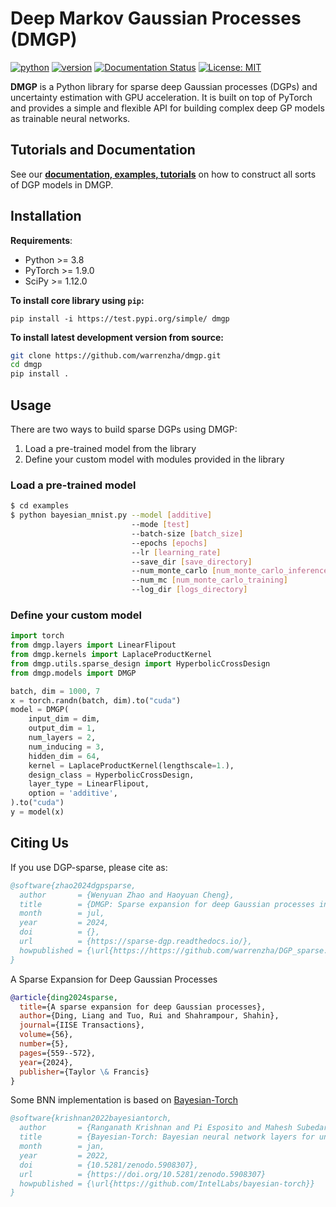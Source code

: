 # Deep Markov Gaussian Processes (DMGP)

[![python](https://img.shields.io/badge/python-3.8%2B-blue)](https://github.com/IntelLabs/bayesian-torch)
[![version](https://img.shields.io/badge/release-0.1.0-green)](https://test.pypi.org/project/dmgp/)
[![Documentation Status](https://readthedocs.org/projects/sparse-dgp/badge/?version=latest)](https://dmgp.readthedocs.io/en/latest/)
[![License: MIT](https://img.shields.io/badge/License-MIT-yellow.svg)](https://opensource.org/licenses/MIT)

**DMGP** is a Python library for sparse deep Gaussian processes (DGPs) and uncertainty estimation with GPU acceleration. 
It is built on top of PyTorch and provides a simple and flexible API for building complex deep GP models as trainable 
neural networks.

## Tutorials and Documentation
See our [**documentation, examples, tutorials**](https://dmgp.readthedocs.io/en/latest/) on how to construct all sorts of 
DGP models in DMGP.

## Installation

**Requirements**:
- Python >= 3.8
- PyTorch >= 1.9.0
- SciPy >= 1.12.0

**To install core library using `pip`:**
```
pip install -i https://test.pypi.org/simple/ dmgp
```

**To install latest development version from source:**
```sh
git clone https://github.com/warrenzha/dmgp.git
cd dmgp
pip install .
```

## Usage
There are two ways to build sparse DGPs using DMGP: 
1. Load a pre-trained model from the library
2. Define your custom model with modules provided in the library

### Load a pre-trained model
```bash
$ cd examples
$ python bayesian_mnist.py --model [additive]
                           --mode [test]
                           --batch-size [batch_size]
                           --epochs [epochs]
                           --lr [learning_rate]
                           --save_dir [save_directory] 
                           --num_monte_carlo [num_monte_carlo_inference]
                           --num_mc [num_monte_carlo_training]
                           --log_dir [logs_directory]
```

### Define your custom model
``` python
import torch
from dmgp.layers import LinearFlipout
from dmgp.kernels import LaplaceProductKernel
from dmgp.utils.sparse_design import HyperbolicCrossDesign
from dmgp.models import DMGP

batch, dim = 1000, 7
x = torch.randn(batch, dim).to("cuda")
model = DMGP(
    input_dim = dim,
    output_dim = 1,
    num_layers = 2,
    num_inducing = 3,
    hidden_dim = 64,
    kernel = LaplaceProductKernel(lengthscale=1.),
    design_class = HyperbolicCrossDesign,
    layer_type = LinearFlipout,
    option = 'additive',
).to("cuda")
y = model(x)
```

## Citing Us
If you use DGP-sparse, please cite as:
```bibtex
@software{zhao2024dgpsparse,
  author       = {Wenyuan Zhao and Haoyuan Cheng},               
  title        = {DMGP: Sparse expansion for deep Gaussian processes in PyTorch},
  month        = jul,
  year         = 2024,
  doi          = {},
  url          = {https://sparse-dgp.readthedocs.io/},
  howpublished = {\url{https://https://github.com/warrenzha/DGP_sparse.git}}
}
```
A Sparse Expansion for Deep Gaussian Processes
```bibtex
@article{ding2024sparse,
  title={A sparse expansion for deep Gaussian processes},
  author={Ding, Liang and Tuo, Rui and Shahrampour, Shahin},
  journal={IISE Transactions},
  volume={56},
  number={5},
  pages={559--572},
  year={2024},
  publisher={Taylor \& Francis}
}
```
Some BNN implementation is based on [Bayesian-Torch](https://github.com/IntelLabs/bayesian-torch)
```bibtex
@software{krishnan2022bayesiantorch,
  author       = {Ranganath Krishnan and Pi Esposito and Mahesh Subedar},               
  title        = {Bayesian-Torch: Bayesian neural network layers for uncertainty estimation},
  month        = jan,
  year         = 2022,
  doi          = {10.5281/zenodo.5908307},
  url          = {https://doi.org/10.5281/zenodo.5908307}
  howpublished = {\url{https://github.com/IntelLabs/bayesian-torch}}
}
```